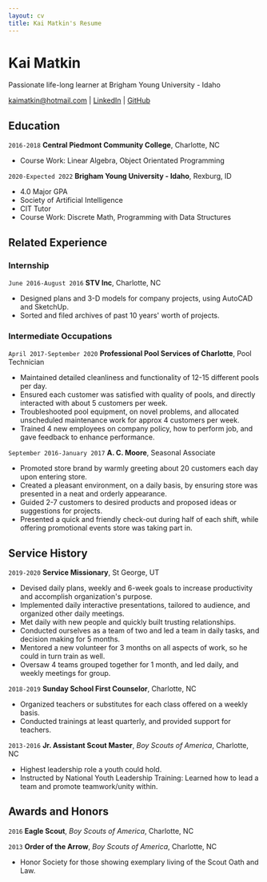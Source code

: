 ```yaml
---
layout: cv
title: Kai Matkin's Resume
---
```

# Kai Matkin
Passionate life-long learner at Brigham Young University - Idaho

<div id="webaddress">
<a href="kaimatkin@hotmail.com">kaimatkin@hotmail.com</a>
| <a href="www.linkedin.com/in/kai-matkin">LinkedIn</a>
| <a href="https://github.com/kinofmat?tab=repositories">GitHub</a>
</div>

<!-- https://www.monique.tech/the-art-of-markdown -->

## Education

`2016-2018`
__Central Piedmont Community College__, Charlotte, NC

- Course Work: Linear Algebra, Object Orientated Programming

`2020-Expected 2022`
__Brigham Young University - Idaho__, Rexburg, ID

- 4.0 Major GPA
- Society of Artificial Intelligence
- CIT Tutor
- Course Work: Discrete Math, Programming with Data Structures

## Related Experience

### Internship

`June 2016-August 2016`
__STV Inc__, Charlotte, NC

- Designed plans and 3-D models for company projects, using AutoCAD and SketchUp.
- Sorted and filed archives of past 10 years' worth of projects.

### Intermediate Occupations

`April 2017-September 2020`
__Professional Pool Services of Charlotte__, Pool Technician

- Maintained detailed cleanliness and functionality of 12-15 different pools per day.
- Ensured each customer was satisfied with quality of pools, and directly interacted with about 5 customers per week.
- Troubleshooted pool equipment, on novel problems, and allocated unscheduled maintenance work for approx 4 customers per week.
- Trained 4 new employees on company policy, how to perform job, and gave feedback to enhance performance.

`September 2016-January 2017`
__A. C. Moore__, Seasonal Associate

- Promoted store brand by warmly greeting about 20 customers each day upon entering store.
- Created a pleasant environment, on a daily basis, by ensuring store was presented in a neat and orderly appearance.
- Guided 2-7 customers to desired products and proposed ideas or suggestions for projects.
- Presented a quick and friendly check-out during half of each shift, while offering promotional events store was taking part in.

## Service History

`2019-2020`
__Service Missionary__, St George, UT

- Devised daily plans, weekly and 6-week goals to increase productivity and accomplish organization's purpose.
- Implemented daily interactive presentations, tailored to audience, and organized other daily meetings.
- Met daily with new people and quickly built trusting relationships.
- Conducted ourselves as a team of two and led a team in daily tasks, and decision making for 5 months.
- Mentored a new volunteer for 3 months on all aspects of work, so he could in turn train as well.
- Oversaw 4 teams grouped together for 1 month, and led daily, and weekly meetings for group.

`2018-2019`
__Sunday School First Counselor__, Charlotte, NC
- Organized teachers or substitutes for each class offered on a weekly basis.
- Conducted trainings at least quarterly, and provided support for teachers.

`2013-2016`
__Jr. Assistant Scout Master__, *Boy Scouts of America*, Charlotte, NC
- Highest leadership role a youth could hold.
- Instructed by National Youth Leadership Training: Learned how to lead a team and promote teamwork/unity within.

## Awards and Honors

`2016`
__Eagle Scout__, *Boy Scouts of America*, Charlotte, NC

`2013`
__Order of the Arrow__, *Boy Scouts of America*, Charlotte, NC
- Honor Society for those showing exemplary living of the Scout Oath and Law.



<!-- ### Footer

Last updated: May 2013 -->


